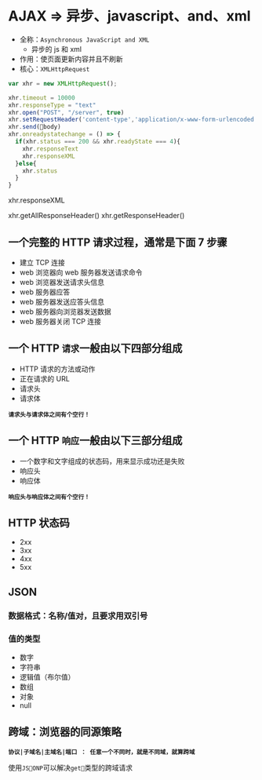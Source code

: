 # AJAX => 异步、javascript、and、xml

* 全称：`Asynchronous JavaScript and XML`
  * 异步的 js 和 xml
* 作用：使页面更新内容并且不刷新
* 核心：`XMLHttpRequest`

```js
var xhr = new XMLHttpRequest();

xhr.timeout = 10000
xhr.responseType = "text"
xhr.open("POST", "/server", true)
xhr.setRequestHeader('content-type','application/x-www-form-urlencoded')
xhr.send(body)
xhr.onreadystatechange = () => {
  if(xhr.status === 200 && xhr.readyState === 4){
    xhr.responseText
    xhr.responseXML
  }else{
    xhr.status
  }
}
```

xhr.responseXML

xhr.getAllResponseHeader()
xhr.getResponseHeader()

## 一个完整的 HTTP 请求过程，通常是下面 7 步骤

* 建立 TCP 连接
* web 浏览器向 web 服务器发送请求命令
* web 浏览器发送请求头信息
* web 服务器应答
* web 服务器发送应答头信息
* web 服务器向浏览器发送数据
* web 服务器关闭 TCP 连接

## 一个 HTTP `请求`一般由以下四部分组成

* HTTP 请求的方法或动作
* 正在请求的 URL
* 请求头
* 请求体

**`请求头与请求体之间有个空行！`**

## 一个 HTTP `响应`一般由以下三部分组成

* 一个数字和文字组成的状态码，用来显示成功还是失败
* 响应头
* 响应体

**`响应头与响应体之间有个空行！`**

## HTTP 状态码

* 2xx
* 3xx
* 4xx
* 5xx

## JSON

### 数据格式：名称/值对，且要求用双引号

### 值的类型

* 数字
* 字符串
* 逻辑值（布尔值）
* 数组
* 对象
* null

## 跨域：浏览器的同源策略

**`协议|子域名|主域名|端口 ： 任意一个不同时，就是不同域，就算跨域`**

使用`JSONP`可以解决`get`类型的跨域请求
